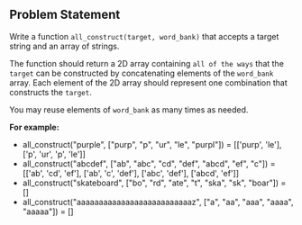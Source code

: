 ## Problem Statement

Write a function `all_construct(target, word_bank)` that accepts a target string and an array of strings.

The function should return a 2D array containing `all of the ways` that the `target` can be constructed by concatenating elements of the `word_bank` array. Each element of the 2D array should represent one combination that constructs the `target`.

You may reuse elements of `word_bank` as many times as needed.

**For example:**  
- all_construct("purple", ["purp", "p", "ur", "le", "purpl"]) = [['purp', 'le'], ['p', 'ur', 'p', 'le']]  
- all_construct("abcdef", ["ab", "abc", "cd", "def", "abcd", "ef", "c"]) = [['ab', 'cd', 'ef'], ['ab', 'c', 'def'], ['abc', 'def'], ['abcd', 'ef']]  
- all_construct("skateboard", ["bo", "rd", "ate", "t", "ska", "sk", "boar"]) = []  
- all_construct("aaaaaaaaaaaaaaaaaaaaaaaaaaz", ["a", "aa", "aaa", "aaaa", "aaaaa"]) = []  